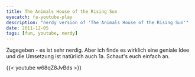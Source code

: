 ```yaml
---
title: The Animals House of the Rising Sun
eyecatch: fa-youtube-play
description: "nerdy version of 'The Animals House of the Rising Sun'"
date: 2011-12-05
tags: [fun, youtube, nerdy]
---
```


Zugegeben - es ist sehr nerdig. Aber ich finde es wirklich eine geniale
Idee und die Umsetzung ist natürlich auch 1a. Schaut's euch einfach an.

{{< youtube w68qZ8JvBds >}}
